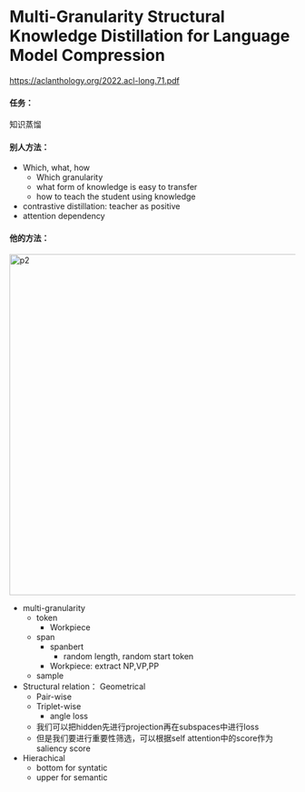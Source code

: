 # Multi-Granularity Structural Knowledge Distillation for Language Model Compression

https://aclanthology.org/2022.acl-long.71.pdf

#### 任务：

知识蒸馏

#### 别人方法：

* Which, what, how
  * Which granularity
  * what form of knowledge is easy to transfer
  * how to teach the student using knowledge
* contrastive distillation: teacher as positive
* attention dependency

#### 他的方法：

<img src="https://p.ipic.vip/6vcrym.png" alt="p2" width="600"/>

* multi-granularity
  * token
    * Workpiece
  * span
    * spanbert
      * random length, random start token
    * Workpiece: extract NP,VP,PP
  * sample
* Structural relation： Geometrical
  * Pair-wise
  * Triplet-wise
    * angle loss
  * 我们可以把hidden先进行projection再在subspaces中进行loss
  * 但是我们要进行重要性筛选，可以根据self attention中的score作为saliency score
* Hierachical
  * bottom for syntatic
  * upper for semantic

